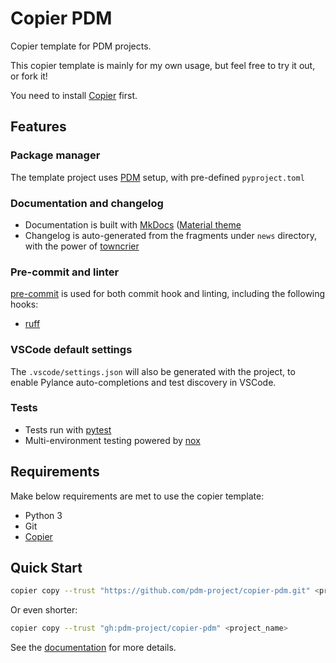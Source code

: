 # Copier PDM

Copier template for PDM projects.

This copier template is mainly for my own usage, but feel free to try it out, or fork it!

You need to install [Copier](https://copier.readthedocs.io/en/stable/) first.

## Features

### Package manager

The template project uses [PDM](https://pdm.fming.dev) setup, with pre-defined `pyproject.toml`

### Documentation and changelog

- Documentation is built with [MkDocs](https://github.com/mkdocs/mkdocs)
  ([Material theme](https://github.com/squidfunk/mkdocs-material)
- Changelog is auto-generated from the fragments under `news` directory, with the power of [towncrier](https://pypi.org/project/towncrier/)

### Pre-commit and linter

[pre-commit](https://pre-commit.com/) is used for both commit hook and linting, including the following hooks:

- [ruff](https://github.com/charliermarsh/ruff)

### VSCode default settings

The `.vscode/settings.json` will also be generated with the project, to enable Pylance auto-completions and test discovery in VSCode.

### Tests

- Tests run with [pytest](https://pytest.org/)
- Multi-environment testing powered by [nox](https://nox.thea.codes/)

## Requirements

Make below requirements are met to use the copier template:

- Python 3
- Git
- [Copier](https://copier.readthedocs.io/en/stable/)

## Quick Start

```bash
copier copy --trust "https://github.com/pdm-project/copier-pdm.git" <project_name>
```

Or even shorter:

```bash
copier copy --trust "gh:pdm-project/copier-pdm" <project_name>
```

See the [documentation](https://copier-pdm.fming.dev) for more details.
